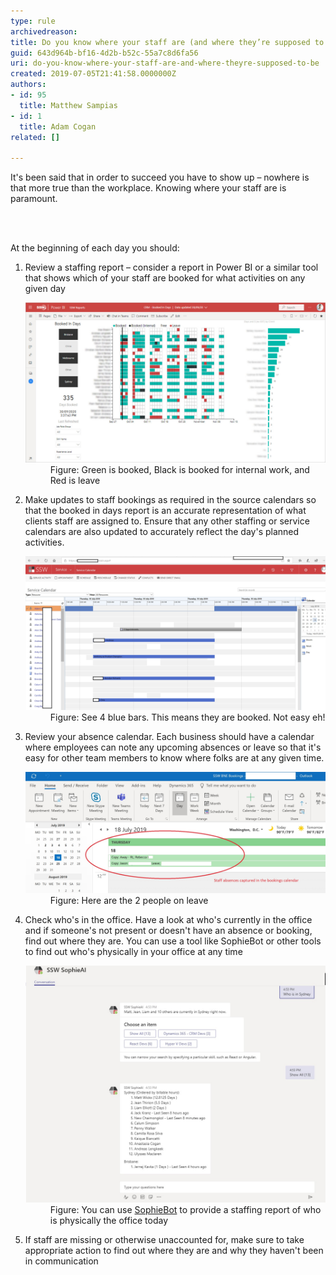 ```yaml
---
type: rule
archivedreason: 
title: Do you know where your staff are (and where they’re supposed to be)?
guid: 643d964b-bf16-4d2b-b52c-55a7c8d6fa56
uri: do-you-know-where-your-staff-are-and-where-theyre-supposed-to-be
created: 2019-07-05T21:41:58.0000000Z
authors:
- id: 95
  title: Matthew Sampias
- id: 1
  title: Adam Cogan
related: []

---
```



<p class="ssw15-rteElement-P">​​​​​It's been said that in order to succeed you have to show up – nowhere is that more true than the workplace. Knowing where your staff are is paramount.<br></p>
<br><excerpt class='endintro'></excerpt><br>
<p class="ssw15-rteElement-P">​At the beginning of each day you should:<br></p><ol><li>Review a staffing report – consider a report in Power BI or a similar tool that shows which of your staff are booked for what activities on any given day
   <dl class="image"><dt><img src="BookedInDays.jpg" alt="PowerBI Staffing Photo_1.jpg" style="width:641px;" /></dt><dd>Figure: Green is booked, Black is booked for internal work, and Red is leave<br></dd></dl></li><li>Make updates to staff bookings as required in the source calendars so that the booked in days report is an accurate representation of what clients staff are assigned to. Ensure that any other staffing or service calendars are also updated to accurately reflect the day's planned activities.<dl class="image"><dt><img src="Service Calendar.jpg" alt="Service Calendar.jpg" style="width:750px;" /></dt><dd>Figure: See 4 blue bars. This means they are booked. Not easy eh!<br></dd></dl></li><li>Review your absence calendar. Each business should have a calendar where employees can note any upcoming absences or leave so that it's easy for other team members to know where folks are at any given time.
   <dl class="image"><dt><img src="absences.jpg" alt="absences.jpg" style="width:750px;" /></dt><dd>Figure: Here are the 2 people on leave​<br></dd></dl></li><li>Check who's in the office. Have a look at who's currently in the office and if someone's not present or doesn't have an absence or booking, find out where they are​. You can use a tool like SophieBot or other tools to find out who's physically in your office at any time
   <dl class="image"><dt><img src="SophieBot.jpg" alt="" style="width:750px;" /></dt><dd>Figure: You can use <a href="https://sswsophie.com/sophiebot/">SophieBot​</a> to provide a staffing report of who is physically the office today</dd></dl></li><li>If staff are missing or otherwise unaccounted for, make sure to take appropriate action to find out where they are and why they haven't been in communication<br></li></ol>


